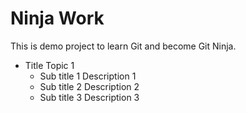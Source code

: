 # Ninja Work
This is demo project to learn Git and become Git Ninja.

- Title Topic 1
	- Sub title 1
		Description 1
	- Sub title 2
		Description 2
	- Sub title 3
		Description 3
